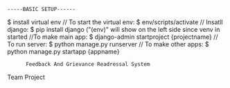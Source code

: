     -----BASIC SETUP------
$ install virtual env
// To start the virtual env:
$ env/scripts/activate
// Insatll django:
$ pip install django ("(env)" will show on the left side since venv in started
//To make main app:
$ django-admin startproject {projectname}
// To run server:
$ python manage.py runserver
// To make other apps:
$ python manage.py startapp {appname}

          Feedback And Grievance Readressal System
Team Project
